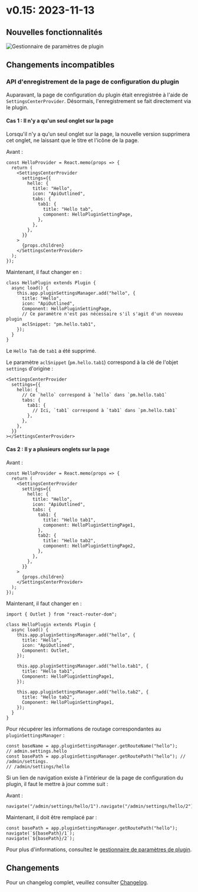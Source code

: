 # v0.15: 2023-11-13

## Nouvelles fonctionnalités

![Gestionnaire de paramètres de plugin](https://static-docs.nocobase.com/20240115140600.png)

## Changements incompatibles

### API d'enregistrement de la page de configuration du plugin

Auparavant, la page de configuration du plugin était enregistrée à l'aide de `SettingsCenterProvider`. Désormais, l'enregistrement se fait directement via le plugin.

#### Cas 1 : Il n'y a qu'un seul onglet sur la page

Lorsqu'il n'y a qu'un seul onglet sur la page, la nouvelle version supprimera cet onglet, ne laissant que le titre et l'icône de la page.

Avant :

```tsx | pure
const HelloProvider = React.memo(props => {
  return (
    <SettingsCenterProvider
      settings={{
        hello: {
          title: "Hello",
          icon: "ApiOutlined",
          tabs: {
            tab1: {
              title: "Hello tab",
              component: HelloPluginSettingPage,
            },
          },
        },
      }}
    >
      {props.children}
    </SettingsCenterProvider>
  );
});
```

Maintenant, il faut changer en :

```tsx | pure
class HelloPlugin extends Plugin {
  async load() {
    this.app.pluginSettingsManager.add("hello", {
      title: "Hello",
      icon: "ApiOutlined",
      Component: HelloPluginSettingPage,
      // Ce paramètre n'est pas nécessaire s'il s'agit d'un nouveau plugin
      aclSnippet: "pm.hello.tab1",
    });
  }
}
```

Le `Hello Tab` de `tab1` a été supprimé.

Le paramètre `aclSnippet` (`pm.hello.tab1`) correspond à la clé de l'objet `settings` d'origine :

```tsx
<SettingsCenterProvider
  settings={{
    hello: {
      // Ce `hello` correspond à `hello` dans `pm.hello.tab1`
      tabs: {
        tab1: {
          // Ici, `tab1` correspond à `tab1` dans `pm.hello.tab1`
        },
      },
    },
  }}
></SettingsCenterProvider>
```

#### Cas 2 : Il y a plusieurs onglets sur la page

Avant :

```tsx
const HelloProvider = React.memo(props => {
  return (
    <SettingsCenterProvider
      settings={{
        hello: {
          title: "Hello",
          icon: "ApiOutlined",
          tabs: {
            tab1: {
              title: "Hello tab1",
              component: HelloPluginSettingPage1,
            },
            tab2: {
              title: "Hello tab2",
              component: HelloPluginSettingPage2,
            },
          },
        },
      }}
    >
      {props.children}
    </SettingsCenterProvider>
  );
});
```

Maintenant, il faut changer en :

```tsx
import { Outlet } from "react-router-dom";

class HelloPlugin extends Plugin {
  async load() {
    this.app.pluginSettingsManager.add("hello", {
      title: "Hello",
      icon: "ApiOutlined",
      Component: Outlet,
    });

    this.app.pluginSettingsManager.add("hello.tab1", {
      title: "Hello tab1",
      Component: HelloPluginSettingPage1,
    });

    this.app.pluginSettingsManager.add("hello.tab2", {
      title: "Hello tab2",
      Component: HelloPluginSettingPage1,
    });
  }
}
```

Pour récupérer les informations de routage correspondantes au `pluginSettingsManager` :

```tsx
const baseName = app.pluginSettingsManager.getRouteName("hello");
// admin.settings.hello
const basePath = app.pluginSettingsManager.getRoutePath("hello"); // /admin/settings.
// /admin/settings/hello
```

Si un lien de navigation existe à l'intérieur de la page de configuration du plugin, il faut le mettre à jour comme suit :

Avant :

```tsx | pure
navigate("/admin/settings/hello/1").navigate("/admin/settings/hello/2");
```

Maintenant, il doit être remplacé par :

```tsx | pure
const basePath = app.pluginSettingsManager.getRoutePath("hello");
navigate(`${basePath}/1`);
navigate(`${basePath}/2`);
```

Pour plus d'informations, consultez le [gestionnaire de paramètres de plugin](https://docs.nocobase.com/development/client/plugin-settings).

## Changements

Pour un changelog complet, veuillez consulter [Changelog](https://github.com/nocobase/nocobase/blob/main/CHANGELOG.md).
